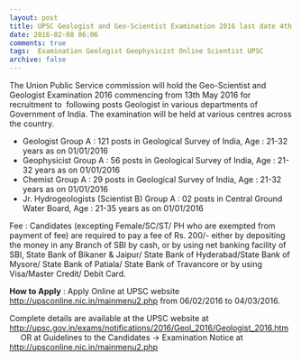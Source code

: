 ```yaml
---
layout: post
title: UPSC Geologist and Geo-Scientist Examination 2016 last date 4th March-2016   
date: 2016-02-08 06:06
comments: true
tags:  Examination Geologist Geophysicist Online Scientist UPSC 
archive: false
---
```

The Union Public Service commission will hold the Geo-Scientist and Geologist Examination 2016 commencing from 13th May 2016 for recruitment to  following posts Geologist in various departments of Government of India. The examination will be held at various centres across the country.

- Geologist Group A : 121 posts in Geological Survey of India, Age : 21-32 years as on 01/01/2016
- Geophysicist Group A : 56 posts in Geological Survey of India, Age : 21-32 years as on 01/01/2016
- Chemist Group A : 29 posts in Geological Survey of India, Age : 21-32 years as on 01/01/2016
- Jr. Hydrogeologists (Scientist B) Group A : 02 posts in Central Ground Water Board, Age : 21-35 years as on 01/01/2016



Fee : Candidates (excepting Female/SC/ST/ PH who are exempted from payment of fee) are required to pay a fee of Rs. 200/- either by depositing the money in any Branch of SBI by cash, or by using net banking facility of SBI, State Bank of Bikaner & Jaipur/ State Bank of Hyderabad/State Bank of Mysore/ State Bank of Patiala/ State Bank of Travancore or by using Visa/Master Credit/ Debit Card.

**How to Apply** : Apply Online at UPSC website <http://upsconline.nic.in/mainmenu2.php> from 06/02/2016 to 04/03/2016.




Complete details are available at the UPSC website at <http://upsc.gov.in/exams/notifications/2016/Geol_2016/Geologist_2016.htm>      OR at Guidelines to the Candidates -> Examination Notice at <http://upsconline.nic.in/mainmenu2.php>






